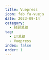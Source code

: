 ```yaml
---
title: Vuepress
icon: fab fa-vuejs
date: 2023-09-14
category:
  - 经验总结
tag:
  - IT总结
  - Vuepress
index: false
order: 1
---
```

